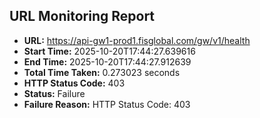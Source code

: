 ## URL Monitoring Report

- **URL:** https://api-gw1-prod1.fisglobal.com/gw/v1/health
- **Start Time:** 2025-10-20T17:44:27.639616
- **End Time:** 2025-10-20T17:44:27.912639
- **Total Time Taken:** 0.273023 seconds
- **HTTP Status Code:** 403
- **Status:** Failure
- **Failure Reason:** HTTP Status Code: 403
